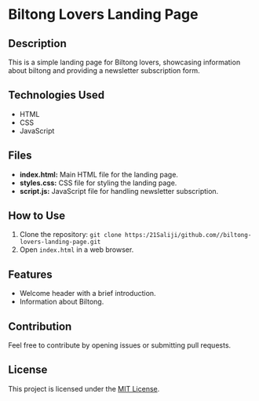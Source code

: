 # Biltong Lovers Landing Page

## Description

This is a simple landing page for Biltong lovers, showcasing information about biltong and providing a newsletter subscription form.

## Technologies Used

- HTML
- CSS
- JavaScript

## Files

- **index.html:** Main HTML file for the landing page.
- **styles.css:** CSS file for styling the landing page.
- **script.js:** JavaScript file for handling newsletter subscription.

## How to Use

1. Clone the repository: `git clone https:/21Saliji/github.com//biltong-lovers-landing-page.git`
2. Open `index.html` in a web browser.

## Features

- Welcome header with a brief introduction.
- Information about Biltong.

## Contribution

Feel free to contribute by opening issues or submitting pull requests.

## License

This project is licensed under the [MIT License](LICENSE).
